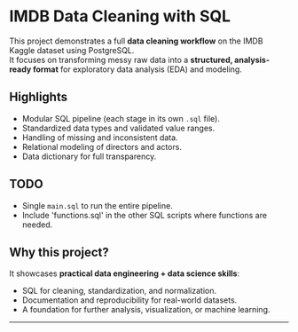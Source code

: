 # IMDB Data Cleaning with SQL

This project demonstrates a full **data cleaning workflow** on the IMDB Kaggle dataset using PostgreSQL.  
It focuses on transforming messy raw data into a **structured, analysis-ready format** for exploratory data analysis (EDA) and modeling.

## Highlights
- Modular SQL pipeline (each stage in its own `.sql` file).
- Standardized data types and validated value ranges.
- Handling of missing and inconsistent data.
- Relational modeling of directors and actors.
- Data dictionary for full transparency.

## TODO
- Single `main.sql` to run the entire pipeline.
- Include 'functions.sql' in the other SQL scripts where functions are needed.


## Why this project?
It showcases **practical data engineering + data science skills**:  
- SQL for cleaning, standardization, and normalization.  
- Documentation and reproducibility for real-world datasets.  
- A foundation for further analysis, visualization, or machine learning.  

---
